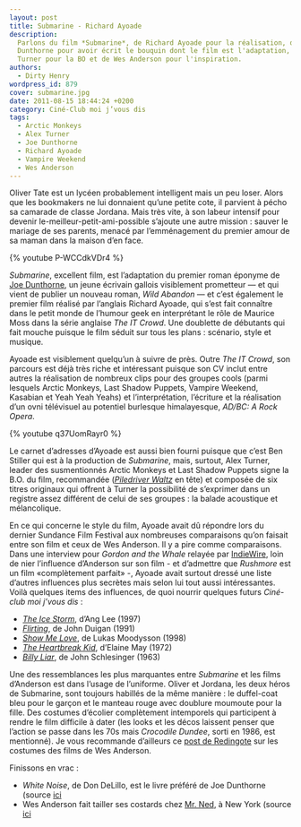 ```yaml
---
layout: post
title: Submarine - Richard Ayoade
description:
  Parlons du film *Submarine*, de Richard Ayoade pour la réalisation, de Joe
  Dunthorne pour avoir écrit le bouquin dont le film est l'adaptation, d'Alex
  Turner pour la BO et de Wes Anderson pour l'inspiration.
authors:
  - Dirty Henry
wordpress_id: 879
cover: submarine.jpg
date: 2011-08-15 18:44:24 +0200
category: Ciné-Club moi j’vous dis
tags:
  - Arctic Monkeys
  - Alex Turner
  - Joe Dunthorne
  - Richard Ayoade
  - Vampire Weekend
  - Wes Anderson
---
```


Oliver Tate est un lycéen probablement intelligent mais un peu loser. Alors que
les bookmakers ne lui donnaient qu’une petite cote, il parvient à pécho sa
camarade de classe Jordana. Mais très vite, à son labeur intensif pour devenir
le-meilleur-petit-ami-possible s’ajoute une autre mission : sauver le mariage de
ses parents, menacé par l’emménagement du premier amour de sa maman dans la
maison d’en face.

{% youtube P-WCCdkVDr4 %}

_Submarine_, excellent film, est l’adaptation du premier roman éponyme de [Joe
Dunthorne][1], un jeune écrivain gallois visiblement prometteur — et qui vient
de publier un nouveau roman, _Wild Abandon_ — et c’est également le premier film
réalisé par l’anglais Richard Ayoade, qui s’est fait connaître dans le petit
monde de l’humour geek en interprétant le rôle de Maurice Moss dans la série
anglaise _The IT Crowd_. Une doublette de débutants qui fait mouche puisque le
film séduit sur tous les plans : scénario, style et musique.

Ayoade est visiblement quelqu’un à suivre de près. Outre _The IT Crowd_, son
parcours est déjà très riche et intéressant puisque son CV inclut entre autres
la réalisation de nombreux clips pour des groupes cools (parmi lesquels Arctic
Monkeys, Last Shadow Puppets, Vampire Weekend, Kasabian et Yeah Yeah Yeahs) et
l’interprétation, l’écriture et la réalisation d’un ovni télévisuel au potentiel
burlesque himalayesque, _AD/BC: A Rock Opera_.

{% youtube q37UomRayr0 %}

Le carnet d’adresses d’Ayoade est aussi bien fourni puisque que c’est Ben
Stiller qui est à la production de _Submarine_, mais, surtout, Alex Turner,
leader des susmentionnés Arctic Monkeys et Last Shadow Puppets signe la B.O. du
film, recommandée (_[Piledriver Waltz][2]_ en tête) et composée de six titres
originaux qui offrent à Turner la possibilité de s’exprimer dans un registre
assez différent de celui de ses groupes : la balade acoustique et mélancolique.

En ce qui concerne le style du film, Ayoade avait dû répondre lors du dernier
Sundance Film Festival aux nombreuses comparaisons qu’on faisait entre son film
et ceux de Wes Anderson. Il y a pire comme comparaisons. Dans une interview pour
_Gordon and the Whale_ relayée par [IndieWire][3], loin de nier l’influence
d’Anderson sur son film - et d’admettre que _Rushmore_ est un film «complètement
parfait» -, Ayoade avait surtout dressé une liste d’autres influences plus
secrètes mais selon lui tout aussi intéressantes. Voilà quelques items des
influences, de quoi nourrir quelques futurs *Ciné-club moi j’vous dis* :

- [_The Ice Storm_](https://www.imdb.com/title/tt0119349/), d’Ang Lee (1997)
- [_Flirting_](https://www.imdb.com/title/tt0101898/), de John Duigan (1991)
- [_Show Me Love_](https://www.imdb.com/title/tt0150662/), de Lukas Moodysson
  (1998)
- [_The Heartbreak Kid_](https://www.imdb.com/title/tt0068687/), d’Elaine May
  (1972)
- [_Billy Liar_](https://www.imdb.com/title/tt0056868/), de John Schlesinger
  (1963)

Une des ressemblances les plus marquantes entre _Submarine_ et les films
d’Anderson est dans l’usage de l’uniforme. Oliver et Jordana, les deux héros de
Submarine, sont toujours habillés de la même manière : le duffel-coat bleu pour
le garçon et le manteau rouge avec doublure moumoute pour la fille. Des costumes
d’écolier complètement intemporels qui participent à rendre le film difficile à
dater (les looks et les décos laissent penser que l’action se passe dans les 70s
mais _Crocodile Dundee_, sorti en 1986, est mentionné). Je vous recommande
d’ailleurs ce [post de Redingote][4] sur les costumes des films de Wes Anderson.

Finissons en vrac :

- _White Noise_, de Don DeLillo, est le livre préféré de Joe Dunthorne (source
  [ici][5]
- Wes Anderson fait tailler ses costards chez [Mr. Ned][6], à New York (source
  [ici][7]

[1]: http://www.joedunthorne.com/
[2]: https://youtu.be/fHDGYZvvwtc
[3]:
  https://www.indiewire.com/2011/06/interview-richard-ayoade-talks-influences-of-submarine-and-his-take-on-the-double-118257/
[4]: https://redingote.fr/breves/les-costumes-des-films-de-wes-anderson
[5]:
  https://www.independent.co.uk/arts-entertainment/books/features/one-minute-joe-dunthorne-novelist-2331732.html
[6]: https://mrnednyc.com/
[7]: https://www.nytimes.com/2004/09/19/style/tmagazine/wild-wes.html
